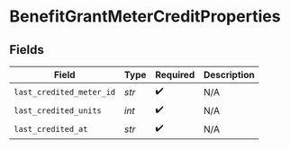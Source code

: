 # BenefitGrantMeterCreditProperties


## Fields

| Field                    | Type                     | Required                 | Description              |
| ------------------------ | ------------------------ | ------------------------ | ------------------------ |
| `last_credited_meter_id` | *str*                    | :heavy_check_mark:       | N/A                      |
| `last_credited_units`    | *int*                    | :heavy_check_mark:       | N/A                      |
| `last_credited_at`       | *str*                    | :heavy_check_mark:       | N/A                      |